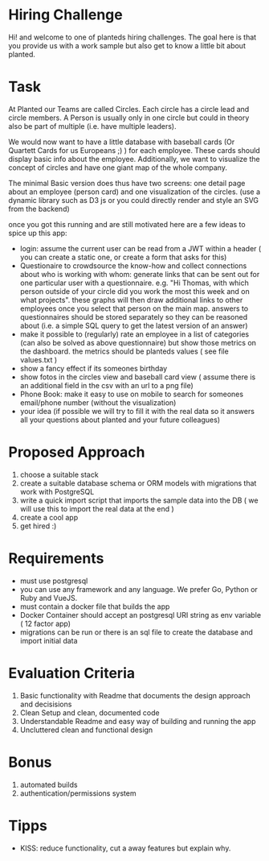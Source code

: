 # Hiring Challenge 

Hi! and welcome to one of planteds hiring challenges. 
The goal here is that you provide us with a work sample but also get to know a little bit about planted.

# Task
At Planted our Teams are called Circles. Each circle has a circle lead and circle members.
A Person is usually only in one circle but could in theory also be part of multiple (i.e. have multiple leaders).

We would now want to have a little database with baseball cards (Or Quartett Cards for us Europeans ;) ) for each employee. These cards should display basic info about the employee.
Additionally, we want to visualize the concept of circles and have one giant map of the whole company.

The minimal Basic version does thus have two screens:  one detail page about an employee (person card) and one visualization of the circles. (use a dynamic library such as D3 js or you could directly render and style an SVG from the backend)

once you got this running and are still motivated here are a few ideas to spice up this app:

- login: assume the current user can be read from a JWT within a header ( you can create a static one, or create a form that asks for this)
- Questionaire to crowdsource the know-how and collect connections about who is working with whom: generate links that can be sent out for one particular user with a questionnaire. e.g. "Hi Thomas, with which person outside of your circle did you work the most this week and on what projects". these graphs will then draw additional links to other employees once you select that person on the main map. answers to questionnaires should be stored separately so they can be reasoned about (i.e. a simple SQL query to get the latest version of an answer)
- make it possible to (regularly) rate an employee in a list of categories (can also be solved as above questionnaire) but show those metrics on the dashboard. the metrics should be planteds values ( see file values.txt )
- show a fancy effect if its someones birthday
- show fotos in the circles view and baseball card view ( assume there is an additional field in the csv with an url to a png file)
- Phone Book: make it easy to use on mobile to search for someones email/phone number (without the visualization)
- your idea (if possible we will try to fill it with the real data so it answers all your questions about planted and your future colleagues)


# Proposed Approach
1. choose a suitable stack
2. create a suitable database schema or ORM models with migrations that work with PostgreSQL
3. write a quick import script that imports the sample data into the DB ( we will use this to import the real data at the end )
4. create a cool app
5. get hired :) 

# Requirements
- must use postgresql
- you can use any framework and any language. We prefer Go, Python or Ruby and VueJS. 
- must contain a docker file that builds the app
- Docker Container should accept an postgresql URI string as env variable ( 12 factor app)
- migrations can be run or there is an sql file to create the database and import initial data

# Evaluation Criteria

1. Basic functionality with Readme that documents the design approach and decisisions
2. Clean Setup and clean, documented code
3. Understandable Readme and easy way of building and running the app 
4. Uncluttered clean and functional design


# Bonus
1. automated builds
2. authentication/permissions system

# Tipps

- KISS: reduce functionality, cut a away features but explain why. 